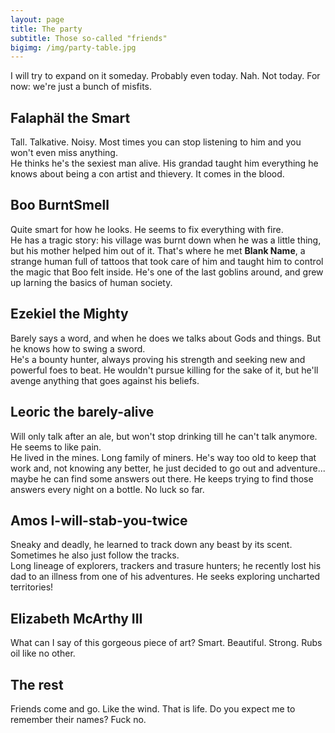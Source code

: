 ```yaml
---
layout: page
title: The party
subtitle: Those so-called "friends"
bigimg: /img/party-table.jpg
---
```


I will try to expand on it someday. Probably even today. Nah. Not today. For now: we're just a bunch of misfits. 

## Falaphäl the Smart

Tall. Talkative. Noisy. Most times you can stop listening to him and you won't even miss anything.  
He thinks he's the sexiest man alive. His grandad taught him everything he knows about being a con artist and thievery. It comes in the blood.

## Boo BurntSmell

Quite smart for how he looks. He seems to fix everything with fire.  
He has a tragic story: his village was burnt down when he was a little thing, but his mother helped him out of it. That's where he met **Blank Name**, a strange human full of tattoos that took care of him and taught him to control the magic that Boo felt inside. He's one of the last goblins around, and grew up larning the basics of human society.

## Ezekiel the Mighty

Barely says a word, and when he does we talks about Gods and things. But he knows how to swing a sword.  
He's a bounty hunter, always proving his strength and seeking new and powerful foes to beat. He wouldn't pursue killing for the sake of it, but he'll avenge anything that goes against his beliefs.

## Leoric the barely-alive

Will only talk after an ale, but won't stop drinking till he can't talk anymore. He seems to like pain.  
He lived in the mines. Long family of miners. He's way too old to keep that work and, not knowing any better, he just decided to go out and adventure... maybe he can find some answers out there. He keeps trying to find those answers every night on a bottle. No luck so far.

## Amos I-will-stab-you-twice

Sneaky and deadly, he learned to track down any beast by its scent. Sometimes he also just follow the tracks.  
Long lineage of explorers, trackers and trasure hunters; he recently lost his dad to an illness from one of his adventures. He seeks exploring uncharted territories!

## Elizabeth McArthy III

What can I say of this gorgeous piece of art? Smart. Beautiful. Strong. Rubs oil like no other.

## The rest

Friends come and go. Like the wind. That is life. Do you expect me to remember their names? Fuck no. 
